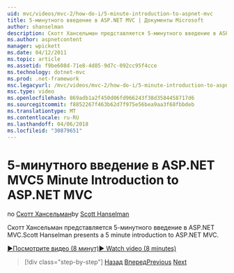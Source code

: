 ```yaml
---
uid: mvc/videos/mvc-2/how-do-i/5-minute-introduction-to-aspnet-mvc
title: 5-минутного введение в ASP.NET MVC | Документы Microsoft
author: shanselman
description: Скотт Хансельман представляется 5-минутного введение в ASP.NET MVC.
ms.author: aspnetcontent
manager: wpickett
ms.date: 04/12/2011
ms.topic: article
ms.assetid: f9be608d-71e8-4d85-9d7c-092cc95f4cce
ms.technology: dotnet-mvc
ms.prod: .net-framework
msc.legacyurl: /mvc/videos/mvc-2/how-do-i/5-minute-introduction-to-aspnet-mvc
msc.type: video
ms.openlocfilehash: 869adb1a2f450d06fd966243f38d3584458717d6
ms.sourcegitcommit: f8852267f463b62d7f975e56bea9aa3f68fbbdeb
ms.translationtype: MT
ms.contentlocale: ru-RU
ms.lasthandoff: 04/06/2018
ms.locfileid: "30879651"
---
```

<a name="5-minute-introduction-to-aspnet-mvc"></a><span data-ttu-id="a2dfd-103">5-минутного введение в ASP.NET MVC</span><span class="sxs-lookup"><span data-stu-id="a2dfd-103">5 Minute Introduction to ASP.NET MVC</span></span>
====================
<span data-ttu-id="a2dfd-104">по [Скотт Хансельман](https://github.com/shanselman)</span><span class="sxs-lookup"><span data-stu-id="a2dfd-104">by [Scott Hanselman](https://github.com/shanselman)</span></span>

<span data-ttu-id="a2dfd-105">Скотт Хансельман представляется 5-минутного введение в ASP.NET MVC.</span><span class="sxs-lookup"><span data-stu-id="a2dfd-105">Scott Hanselman presents a 5 minute introduction to ASP.NET MVC.</span></span>

[<span data-ttu-id="a2dfd-106">&#9654;Посмотрите видео (8 минут)</span><span class="sxs-lookup"><span data-stu-id="a2dfd-106">&#9654; Watch video (8 minutes)</span></span>](https://channel9.msdn.com/Blogs/ASP-NET-Site-Videos/5-minute-introduction-to-aspnet-mvc)

> [!div class="step-by-step"]
> <span data-ttu-id="a2dfd-107">[Назад](aspnet-mvc-2-render-action.md)
> [Вперед](how-to-best-learn-asp-net-mvc.md)</span><span class="sxs-lookup"><span data-stu-id="a2dfd-107">[Previous](aspnet-mvc-2-render-action.md)
[Next](how-to-best-learn-asp-net-mvc.md)</span></span>
